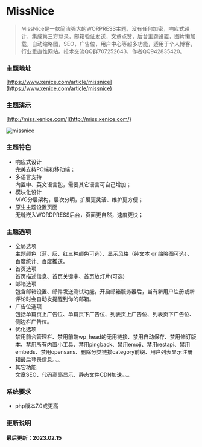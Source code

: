 # MissNice
> MissNice是一款简洁强大的WORPRESS主题，没有任何加密，响应式设计，集成第三方登录，邮箱验证发送，文章点赞，后台主题设置，图片懒加载，自动缩略图，SEO，广告位，用户中心等超多功能，适用于个人博客，行业垂直性网站。技术交流QQ群707252643，作者QQ942835420。  

### 主题地址
[https://www.xenice.com/article/missnice](https://www.xenice.com/article/missnice)

### 主题演示

[http://miss.xenice.com/](http://miss.xenice.com/)

![missnice](https://raw.githubusercontent.com/xenice/onenice/master/screenshot.png)

### 主题特色

- 响应式设计  
完美支持PC端和移动端；
- 多语言支持  
内置中、英文语言包，需要其它语言可自己增加；
- 模块化设计  
MVC分层架构，层次分明，扩展更灵活、维护更方便；
- 原生主题设置页面  
无缝嵌入WORDPRESS后台，页面更自然，速度更快；


### 主题选项
- 全局选项  
主题颜色（蓝、灰、红三种颜色可选）、显示风格（纯文本 or 缩略图可选）、百度统计、百度推送。
- 首页选项  
首页描述信息、首页关键字、首页放灯片(可选)
- 邮箱选项  
包含邮箱设置、邮件发送测试功能，开启邮箱服务器后，当有新用户注册或新评论时会自动发提醒到你的邮箱。
- 广告位选项  
包括单篇页上广告位、单篇页下广告位、列表页上广告位、列表页下广告位、侧边栏广告位。
- 优化选项  
禁用前台管理栏、禁用前端wp_head的无用链接、禁用自动保存、禁用修订版本、禁用所有内置小工具、禁用pingback、禁用emoji、禁用restapi、禁用embeds、禁用opensans、删除分类链接category前缀、用户列表显示注册和最后登录信息。。。
- 其它功能  
文章SEO、代码高亮显示、静态文件CDN加速。。。


### 系统要求
- php版本7.0或更高


### 更新说明

**最后更新：2023.02.15**
